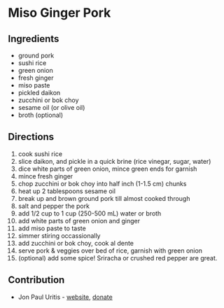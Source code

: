 # Miso Ginger Pork

## Ingredients

- ground pork
- sushi rice
- green onion
- fresh ginger
- miso paste
- pickled daikon
- zucchini or bok choy
- sesame oil (or olive oil)
- broth (optional)

## Directions

1. cook sushi rice
2. slice daikon, and pickle in a quick brine (rice vinegar, sugar, water)
3. dice white parts of green onion, mince green ends for garnish
4. mince fresh ginger
5. chop zucchini or bok choy into half inch (1-1.5 cm) chunks
6. heat up 2 tablespoons sesame oil
7. break up and brown ground pork till almost cooked through
8. salt and pepper the pork
9. add 1/2 cup to 1 cup (250-500 mL) water or broth
10. add white parts of green onion and ginger
11. add miso paste to taste
12. simmer stiring occassionally
13. add zucchini or bok choy, cook al dente
14. serve pork & veggies over bed of rice, garnish with green onion
15. (optional) add some spice! Sriracha or crushed red pepper are great.


## Contribution

- Jon Paul Uritis - [website](https://jonpauluritis.com), [donate](http://paypal.me/jppope)
